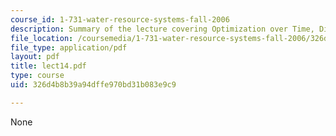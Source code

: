 ```yaml
---
course_id: 1-731-water-resource-systems-fall-2006
description: Summary of the lecture covering Optimization over Time, Discounting.
file_location: /coursemedia/1-731-water-resource-systems-fall-2006/326d4b8b39a94dffe970bd31b083e9c9_lect14.pdf
file_type: application/pdf
layout: pdf
title: lect14.pdf
type: course
uid: 326d4b8b39a94dffe970bd31b083e9c9

---
```

None